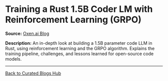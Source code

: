 # Training a Rust 1.5B Coder LM with Reinforcement Learning (GRPO)

**Source:** [Oxen.ai Blog](https://www.oxen.ai/blog/training-a-rust-1-5b-coder-lm-with-reinforcement-learning-grpo)

**Description:**
An in-depth look at building a 1.5B parameter code LLM in Rust, using reinforcement learning and the GRPO algorithm. Explains the training pipeline, challenges, and lessons learned for open-source code models.

---

[Back to Curated Blogs Hub](./README.md)
